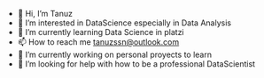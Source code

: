 - 👋 Hi, I’m Tanuz
- 👀 I’m interested in DataScience especially in Data Analysis
- 🌱 I’m currently learning Data Science in platzi
- 📫 How to reach me tanuzssn@outlook.com
- 🔭 I’m currently working on personal proyects to learn
- 🤔 I’m looking for help with how to be a professional DataScientist
